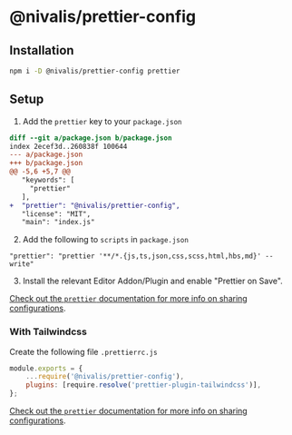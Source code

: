 # @nivalis/prettier-config

## Installation

```bash
npm i -D @nivalis/prettier-config prettier
```

## Setup

1. Add the `prettier` key to your `package.json`

```diff
diff --git a/package.json b/package.json
index 2ecef3d..260838f 100644
--- a/package.json
+++ b/package.json
@@ -5,6 +5,7 @@
   "keywords": [
     "prettier"
   ],
+  "prettier": "@nivalis/prettier-config",
   "license": "MIT",
   "main": "index.js"
```

2. Add the following to `scripts` in `package.json`

```
"prettier": "prettier '**/*.{js,ts,json,css,scss,html,hbs,md}' --write"
```

3. Install the relevant Editor Addon/Plugin and enable "Prettier on Save".

[Check out the `prettier` documentation for more info on sharing configurations](https://prettier.io/docs/en/configuration.html#sharing-configurations).

### With Tailwindcss

Create the following file `.prettierrc.js`

```javascript
module.exports = {
	...require('@nivalis/prettier-config'),
	plugins: [require.resolve('prettier-plugin-tailwindcss')],
};
```

[Check out the `prettier` documentation for more info on sharing configurations](https://prettier.io/docs/en/configuration.html#sharing-configurations).
